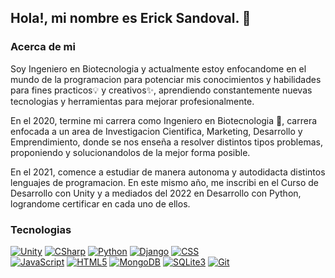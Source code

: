 ## **Hola!, mi nombre es Erick Sandoval.** 👋

### **Acerca de mi**

Soy Ingeniero en Biotecnologia y actualmente estoy enfocandome en el mundo de la programacion para potenciar mis conocimientos y habilidades para fines practicos💡 y creativos✨, aprendiendo constantemente nuevas tecnologias y herramientas para mejorar profesionalmente.

En el 2020, termine mi carrera como Ingeniero en Biotecnologia 🧪, carrera enfocada a un area de Investigacion Cientifica, Marketing, Desarrollo y Emprendimiento, donde se nos enseña a resolver distintos tipos problemas, proponiendo y solucionandolos de la mejor forma posible.

En el 2021, comence a estudiar de manera autonoma y autodidacta distintos lenguajes de programacion. En este mismo año, me inscribi en el Curso de Desarrollo con Unity y a mediados del 2022 en Desarrollo con Python, lograndome certificar en cada uno de ellos.

### Tecnologias


[![Unity](https://img.shields.io/badge/Unity-FFFFFF?style=for-the-badge&logo=Unity&logoColor=white&labelColor=101010)]()
[![CSharp](https://img.shields.io/badge/C_Sharp-239120?style=for-the-badge&logo=CSharp&logoColor=white&labelColor=101010)]()
[![Python](https://img.shields.io/badge/Python-3776AB?style=for-the-badge&logo=Python&logoColor=white&labelColor=101010)]()
[![Django](https://img.shields.io/badge/Django-092E20?style=for-the-badge&logo=Django&logoColor=white&labelColor=101010)]()
[![CSS](https://img.shields.io/badge/CSS-1572B6?style=for-the-badge&logo=CSS3&logoColor=white&labelColor=101010)]()
</br>
[![JavaScript](https://img.shields.io/badge/JavaScript-F7DF1E?style=for-the-badge&logo=javascript&logoColor=white&labelColor=101010)]()
[![HTML5](https://img.shields.io/badge/HTML5-E34F26?style=for-the-badge&logo=HTML5&logoColor=white&labelColor=101010)]()
[![MongoDB](https://img.shields.io/badge/MongoDB-47A248?style=for-the-badge&logo=mongodb&logoColor=white&labelColor=101010)]()
[![SQLite3](https://img.shields.io/badge/SQLite3-003B57?style=for-the-badge&logo=SQLite&logoColor=white&labelColor=101010)]()
[![Git](https://img.shields.io/badge/Git-F05032?style=for-the-badge&logo=Git&logoColor=white&labelColor=101010)]()
</br>
